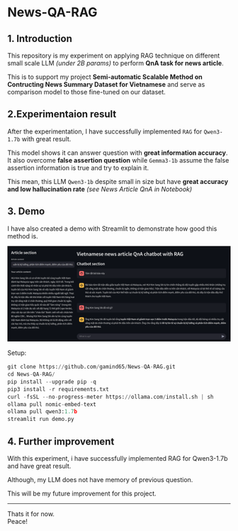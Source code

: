 # News-QA-RAG
## 1. Introduction
This repository is my experiment on applying RAG technique on different small scale LLM *(under 2B params)* to perform **QnA task for news article**.  
    
This is to support my project **Semi-automatic Scalable Method on Contructing News Summary Dataset for Vietnamese** and serve as comparison model to those fine-tuned on our dataset.  
  
## 2.Experimentaion result
After the experimentation, I have successfully implemented `RAG` for `Qwen3-1.7b` with great result.  
  
This model shows it can answer question with **great information accuracy**. It also overcome **false assertion question** while `Gemma3-1b` assume the false assertion information is true and try to explain it.   
  
This mean, this LLM `Qwen3-1b` despite small in size but have **great accuracy and low hallucination rate** *(see News Article QnA in Notebook)*  
  
## 3. Demo
I have also created a demo with Streamlit to demonstrate how good this method is.  
  
![Demo webapp image](demo.png)  
  
Setup: 
```Python 3.10
git clone https://github.com/gamind65/News-QA-RAG.git
cd News-QA-RAG/
pip install --upgrade pip -q
pip3 install -r requirements.txt
curl -fsSL --no-progress-meter https://ollama.com/install.sh | sh
ollama pull nomic-embed-text
ollama pull qwen3:1.7b
streamlit run demo.py
```
  
## 4. Further improvement
With this experiment, i have successfully implemented RAG for Qwen3-1.7b and have great result.  
  
Although, my LLM does not have memory of previous question.   
  
This will be my future improvement for this project.  
  
  
---
Thats it for now.   
Peace!



